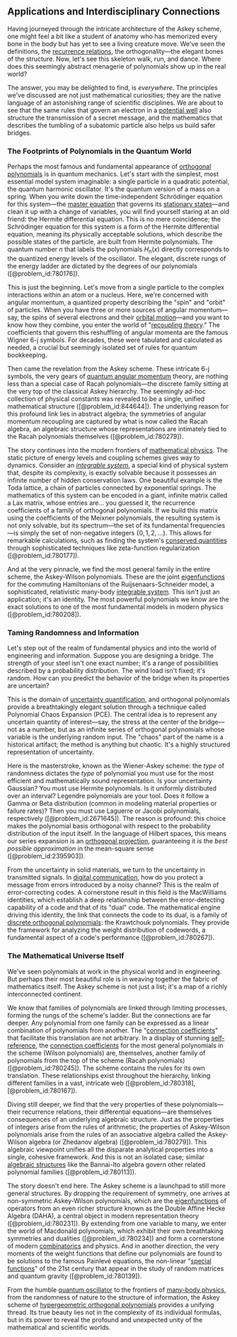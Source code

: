 ## Applications and Interdisciplinary Connections

Having journeyed through the intricate architecture of the Askey scheme, one might feel a bit like a student of anatomy who has memorized every bone in the body but has yet to see a living creature move. We've seen the definitions, the [recurrence relations](@article_id:276118), the orthogonality—the elegant bones of the structure. Now, let's see this skeleton walk, run, and dance. Where does this seemingly abstract menagerie of polynomials show up in the real world?

The answer, you may be delighted to find, is *everywhere*. The principles we've discussed are not just mathematical curiosities; they are the native language of an astonishing range of scientific disciplines. We are about to see that the same rules that govern an electron in a [potential well](@article_id:151646) also structure the transmission of a secret message, and the mathematics that describes the tumbling of a subatomic particle also helps us build safer bridges.

### The Footprints of Polynomials in the Quantum World

Perhaps the most famous and fundamental appearance of [orthogonal polynomials](@article_id:146424) is in quantum mechanics. Let's start with the simplest, most essential model system imaginable: a single particle in a quadratic potential, the quantum harmonic oscillator. It's the quantum version of a mass on a spring. When you write down the time-independent Schrödinger equation for this system—the [master equation](@article_id:142465) that governs its [stationary states](@article_id:136766)—and clean it up with a change of variables, you will find yourself staring at an old friend: the Hermite differential equation. This is no mere coincidence; the Schrödinger equation for this system *is* a form of the Hermite differential equation, meaning its physically acceptable solutions, which describe the possible states of the particle, are built from Hermite polynomials. The quantum number $n$ that labels the polynomials $H_n(x)$ directly corresponds to the quantized energy levels of the oscillator. The elegant, discrete rungs of the energy ladder are dictated by the degrees of our polynomials ([@problem_id:780176]).

This is just the beginning. Let's move from a single particle to the complex interactions within an atom or a nucleus. Here, we're concerned with angular momentum, a quantized property describing the "spin" and "orbit" of particles. When you have three or more sources of angular momentum—say, the spins of several electrons and their [orbital motion](@article_id:162362)—and you want to know how they combine, you enter the world of "[recoupling theory](@article_id:195169)." The coefficients that govern this reshuffling of angular momenta are the famous Wigner 6-j symbols. For decades, these were tabulated and calculated as needed, a crucial but seemingly isolated set of rules for quantum bookkeeping.

Then came the revelation from the Askey scheme. These intricate 6-j symbols, the very gears of [quantum angular momentum](@article_id:138286) theory, are nothing less than a special case of Racah polynomials—the discrete family sitting at the very top of the classical Askey hierarchy. The seemingly ad-hoc collection of physical constants was revealed to be a single, unified mathematical structure ([@problem_id:844644]). The underlying reason for this profound link lies in abstract algebra; the symmetries of angular momentum recoupling are captured by what is now called the Racah algebra, an algebraic structure whose representations are intimately tied to the Racah polynomials themselves ([@problem_id:780279]).

The story continues into the modern frontiers of [mathematical physics](@article_id:264909). The static picture of energy levels and coupling schemes gives way to dynamics. Consider an *[integrable system](@article_id:151314)*, a special kind of physical system that, despite its complexity, is exactly solvable because it possesses an infinite number of hidden conservation laws. One beautiful example is the Toda lattice, a chain of particles connected by exponential springs. The mathematics of this system can be encoded in a giant, infinite matrix called a Lax matrix, whose entries are... you guessed it, the recurrence coefficients of a family of orthogonal polynomials. If we build this matrix using the coefficients of the Meixner polynomials, the resulting system is not only solvable, but its spectrum—the set of its fundamental frequencies—is simply the set of non-negative integers $\{0, 1, 2, \dots\}$. This allows for remarkable calculations, such as finding the system's [conserved quantities](@article_id:148009) through sophisticated techniques like zeta-function regularization ([@problem_id:780177]).

And at the very pinnacle, we find the most general family in the entire scheme, the Askey-Wilson polynomials. These are the joint [eigenfunctions](@article_id:154211) for the commuting Hamiltonians of the Ruijsenaars-Schneider model, a sophisticated, relativistic many-body [integrable system](@article_id:151314). This isn't just an application; it's an identity. The most powerful polynomials we know are the exact solutions to one of the most fundamental models in modern physics ([@problem_id:780208]).

### Taming Randomness and Information

Let's step out of the realm of fundamental physics and into the world of engineering and information. Suppose you are designing a bridge. The strength of your steel isn't one exact number; it's a range of possibilities described by a probability distribution. The wind load isn't fixed; it's random. How can you predict the behavior of the bridge when its properties are uncertain?

This is the domain of [uncertainty quantification](@article_id:138103), and orthogonal polynomials provide a breathtakingly elegant solution through a technique called Polynomial Chaos Expansion (PCE). The central idea is to represent any uncertain quantity of interest—say, the stress at the center of the bridge—not as a number, but as an infinite series of orthogonal polynomials whose variable is the underlying random input. The "chaos" part of the name is a historical artifact; the method is anything but chaotic. It's a highly structured representation of uncertainty.

Here is the masterstroke, known as the Wiener-Askey scheme: the *type* of randomness dictates the *type* of polynomial you must use for the most efficient and mathematically sound representation.
Is your uncertainty Gaussian? You must use Hermite polynomials.
Is it uniformly distributed over an interval? Legendre polynomials are your tool.
Does it follow a Gamma or Beta distribution (common in modeling material properties or failure rates)? Then you must use Laguerre or Jacobi polynomials, respectively ([@problem_id:2671645]).
The reason is profound: this choice makes the polynomial basis orthogonal with respect to the probability distribution of the input itself. In the language of Hilbert spaces, this means our series expansion is an [orthogonal projection](@article_id:143674), guaranteeing it is the *best possible approximation* in the mean-square sense ([@problem_id:2395903]).

From the uncertainty in solid materials, we turn to the uncertainty in transmitted signals. In [digital communication](@article_id:274992), how do you protect a message from errors introduced by a noisy channel? This is the realm of error-correcting codes. A cornerstone result in this field is the MacWilliams identities, which establish a deep relationship between the error-detecting capability of a code and that of its "dual" code. The mathematical engine driving this identity, the link that connects the code to its dual, is a family of [discrete orthogonal polynomials](@article_id:197746): the Krawtchouk polynomials. They provide the framework for analyzing the weight distribution of codewords, a fundamental aspect of a code's performance ([@problem_id:780267]).

### The Mathematical Universe Itself

We've seen polynomials at work in the physical world and in engineering. But perhaps their most beautiful role is in weaving together the fabric of mathematics itself. The Askey scheme is not just a list; it's a map of a richly interconnected continent.

We know that families of polynomials are linked through limiting processes, forming the rungs of the scheme's ladder. But the connections are far deeper. Any polynomial from one family can be expressed as a linear combination of polynomials from another. The "[connection coefficients](@article_id:157124)" that facilitate this translation are not arbitrary. In a display of stunning [self-reference](@article_id:152774), the [connection coefficients](@article_id:157124) for the most general polynomials in the scheme (Wilson polynomials) are, themselves, another family of polynomials from the top of the scheme (Racah polynomials) ([@problem_id:780245]). The scheme contains the rules for its own translation. These relationships exist throughout the hierarchy, linking different families in a vast, intricate web ([@problem_id:780318], [@problem_id:780167]).

Diving still deeper, we find that the very properties of these polynomials—their recurrence relations, their differential equations—are themselves consequences of an underlying algebraic structure. Just as the properties of integers arise from the rules of arithmetic, the properties of Askey-Wilson polynomials arise from the rules of an associative algebra called the Askey-Wilson algebra (or Zhedanov algebra) ([@problem_id:780279]). This algebraic viewpoint unifies all the disparate analytical properties into a single, cohesive framework. And this is not an isolated case; similar [algebraic structures](@article_id:138965) like the Bannai-Ito algebra govern other related polynomial families ([@problem_id:780113]).

The story doesn't end here. The Askey scheme is a launchpad to still more general structures. By dropping the requirement of symmetry, one arrives at non-symmetric Askey-Wilson polynomials, which are the [eigenfunctions](@article_id:154211) of operators from an even richer structure known as the Double Affine Hecke Algebra (DAHA), a central object in modern representation theory ([@problem_id:780231]). By extending from one variable to many, we enter the world of Macdonald polynomials, which exhibit their own breathtaking symmetries and dualities ([@problem_id:780234]) and form a cornerstone of modern [combinatorics](@article_id:143849) and physics. And in another direction, the very moments of the weight functions that define our polynomials are found to be solutions to the famous Painlevé equations, the non-linear "[special functions](@article_id:142740)" of the 21st century that appear in the study of random matrices and quantum gravity ([@problem_id:780139]).

From the humble [quantum oscillator](@article_id:179782) to the frontiers of [many-body physics](@article_id:144032), from the randomness of nature to the structure of information, the Askey scheme of [hypergeometric orthogonal polynomials](@article_id:182128) provides a unifying thread. Its true beauty lies not in the complexity of its individual formulas, but in its power to reveal the profound and unexpected unity of the mathematical and scientific worlds.